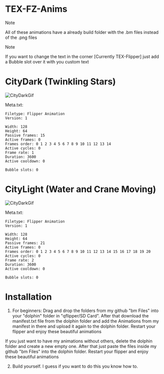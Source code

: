 # TEX-FZ-Anims

> [!Note]
> All of these animations have a already build folder with the .bm files instead of the .png files

> [!Note]
> If you want to change the text in the corner [Currently TEX-Flipper] just add a Bubble slot over it with you custom text

# CityDark (Twinkling Stars)
![CityDarkGif](https://texploder.com/fz/darkUpscale.gif)

Meta.txt:
```
Filetype: Flipper Animation
Version: 1

Width: 128
Height: 64
Passive frames: 15
Active frames: 0
Frames order: 0 1 2 3 4 5 6 7 8 9 10 11 12 13 14
Active cycles: 0
Frame rate: 1
Duration: 3600
Active cooldown: 0

Bubble slots: 0
```

# CityLight (Water and Crane Moving)
![CityDarkGif](https://texploder.com/fz/lightUpscale.gif)

Meta.txt:
```
Filetype: Flipper Animation
Version: 1

Width: 128
Height: 64
Passive frames: 21
Active frames: 0
Frames order: 0 1 2 3 4 5 6 7 8 9 10 11 12 13 14 15 16 17 18 19 20
Active cycles: 0
Frame rate: 2
Duration: 3600
Active cooldown: 0

Bubble slots: 0
```

# Installation
1. For beginners: Drag and drop the folders from my github "bm Files" into your "dolphin" folder in "qflipper/SD Card". After that download the manifest.txt file from the dolphin folder and add the Animations from my manifest in there and upload it again to the dolphin folder. Restart your flipper and enjoy these beautiful animations

If you just want to have my animations without others, delete the dolphin folder and create a new empty one. After that just paste the files inside my github "bm Files" into the dolphin folder. Restart your flipper and enjoy these beautiful animations

2. Build yourself. I guess if you want to do this you know how to. 
